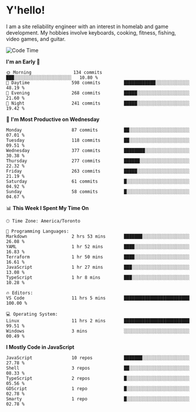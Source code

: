 # Y'hello!
I am a site reliability engineer with an interest in homelab and game development.
My hobbies involve keyboards, cooking, fitness, fishing, video games, and guitar.

<!--START_SECTION:waka-->
![Code Time](http://img.shields.io/badge/Code%20Time-73%20hrs%2058%20mins-blue)

**I'm an Early 🐤** 

```text
🌞 Morning                134 commits         ███░░░░░░░░░░░░░░░░░░░░░░   10.80 % 
🌆 Daytime                598 commits         ████████████░░░░░░░░░░░░░   48.19 % 
🌃 Evening                268 commits         █████░░░░░░░░░░░░░░░░░░░░   21.60 % 
🌙 Night                  241 commits         █████░░░░░░░░░░░░░░░░░░░░   19.42 % 
```
📅 **I'm Most Productive on Wednesday** 

```text
Monday                   87 commits          ██░░░░░░░░░░░░░░░░░░░░░░░   07.01 % 
Tuesday                  118 commits         ██░░░░░░░░░░░░░░░░░░░░░░░   09.51 % 
Wednesday                377 commits         ████████░░░░░░░░░░░░░░░░░   30.38 % 
Thursday                 277 commits         ██████░░░░░░░░░░░░░░░░░░░   22.32 % 
Friday                   263 commits         █████░░░░░░░░░░░░░░░░░░░░   21.19 % 
Saturday                 61 commits          █░░░░░░░░░░░░░░░░░░░░░░░░   04.92 % 
Sunday                   58 commits          █░░░░░░░░░░░░░░░░░░░░░░░░   04.67 % 
```


📊 **This Week I Spent My Time On** 

```text
🕑︎ Time Zone: America/Toronto

💬 Programming Languages: 
Markdown                 2 hrs 53 mins       ███████░░░░░░░░░░░░░░░░░░   26.08 % 
YAML                     1 hr 52 mins        ████░░░░░░░░░░░░░░░░░░░░░   16.83 % 
Terraform                1 hr 50 mins        ████░░░░░░░░░░░░░░░░░░░░░   16.61 % 
JavaScript               1 hr 27 mins        ███░░░░░░░░░░░░░░░░░░░░░░   13.08 % 
TypeScript               1 hr 8 mins         ███░░░░░░░░░░░░░░░░░░░░░░   10.28 % 

🔥 Editors: 
VS Code                  11 hrs 5 mins       █████████████████████████   100.00 % 

💻 Operating System: 
Linux                    11 hrs 2 mins       █████████████████████████   99.51 % 
Windows                  3 mins              ░░░░░░░░░░░░░░░░░░░░░░░░░   00.49 % 
```

**I Mostly Code in JavaScript** 

```text
JavaScript               10 repos            ███████░░░░░░░░░░░░░░░░░░   27.78 % 
Shell                    3 repos             ██░░░░░░░░░░░░░░░░░░░░░░░   08.33 % 
TypeScript               2 repos             █░░░░░░░░░░░░░░░░░░░░░░░░   05.56 % 
GDScript                 1 repo              █░░░░░░░░░░░░░░░░░░░░░░░░   02.78 % 
Smarty                   1 repo              █░░░░░░░░░░░░░░░░░░░░░░░░   02.78 % 
```




<!--END_SECTION:waka-->
